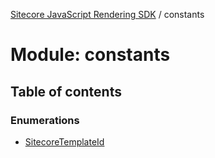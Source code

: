 [Sitecore JavaScript Rendering SDK](../README.md) / constants

# Module: constants

## Table of contents

### Enumerations

- [SitecoreTemplateId](../enums/constants.SitecoreTemplateId.md)

